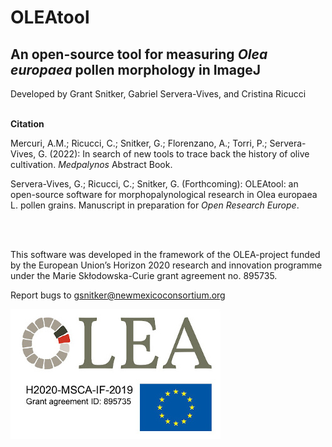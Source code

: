 # OLEAtool

## An open-source tool for measuring *Olea europaea* pollen morphology in ImageJ

Developed by Grant Snitker, Gabriel Servera-Vives, and Cristina Ricucci
<br>
<br>

**Citation**

Mercuri, A.M.; Ricucci, C.; Snitker, G.; Florenzano, A.; Torri, P.; Servera-Vives, G. (2022): In search of new tools to trace back the history of olive cultivation. *Medpalynos* Abstract Book. 

Servera-Vives, G.; Ricucci, C.; Snitker, G. (Forthcoming): OLEAtool: an open-source software for morphopalynological research in Olea europaea L. pollen grains. Manuscript in preparation for *Open Research Europe*.

<br>
<br>

This software was developed in the framework of the OLEA-project funded by the European Union’s Horizon 2020 research and innovation programme under the Marie Skłodowska-Curie grant agreement no. 895735.

Report bugs to gsnitker@newmexicoconsortium.org

![OLEAtool](https://github.com/gsnitker/OLEAtool/blob/main/OleaTool-dev/info/OLEA_project.jpg?raw=true)
